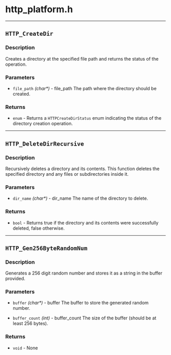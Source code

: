 # http\_platform.h



----------

## `HTTP_CreateDir`

### Description
Creates a directory at the specified file path and returns the status of the operation.

### Parameters
- `file_path` *(char\*)* -  file_path The path where the directory should be created.

### Returns
- `enum` - Returns a `HTTPCreateDirStatus` enum indicating the status of the directory creation operation.

----------

## `HTTP_DeleteDirRecursive`

### Description
Recursively deletes a directory and its contents. This function deletes the specified directory and any files or subdirectories inside it.

### Parameters
- `dir_name` *(char\*)* -  dir_name The name of the directory to delete.

### Returns
- `bool` - Returns true if the directory and its contents were successfully deleted, false otherwise.

----------

## `HTTP_Gen256ByteRandomNum`

### Description
Generates a 256 digit random number and stores it as a string in the buffer provided.

### Parameters
- `buffer` *(char\*)* -  buffer The buffer to store the generated random number.

- `buffer_count` *(int)* -  buffer_count The size of the buffer (should be at least 256 bytes).

### Returns
- `void` - None
